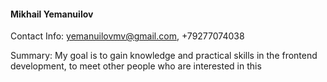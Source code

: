 #### Mikhail Yemanuilov
Contact Info: yemanuilovmv@gmail.com, +79277074038

Summary: My goal is to gain knowledge and practical skills in the frontend development, to meet other people who are interested in this
